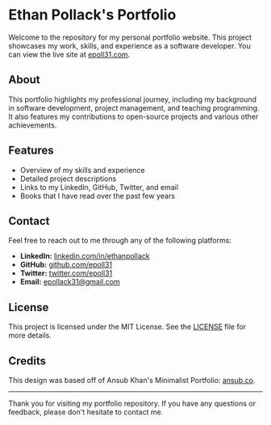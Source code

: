 # Ethan Pollack's Portfolio

Welcome to the repository for my personal portfolio website. This project showcases my work, skills, and experience as a software developer. You can view the live site at [epoll31.com](https://epoll31.com).

## About

This portfolio highlights my professional journey, including my background in software development, project management, and teaching programming. It also features my contributions to open-source projects and various other achievements.

## Features

- Overview of my skills and experience
- Detailed project descriptions
- Links to my LinkedIn, GitHub, Twitter, and email
- Books that I have read over the past few years

## Contact

Feel free to reach out to me through any of the following platforms:

- **LinkedIn:** [linkedin.com/in/ethanpollack](https://linkedin.com/in/ethanpollack)
- **GitHub:** [github.com/epoll31](https://github.com/epoll31)
- **Twitter:** [twitter.com/epoll31](https://twitter.com/epoll31)
- **Email:** [epollack31@gmail.com](mailto:epollack31@gmail.com)

## License

This project is licensed under the MIT License. See the [LICENSE](LICENSE) file for more details.

## Credits

This design was based off of Ansub Khan's Minimalist Portfolio: [ansub.co](https://ansub.co).

---

Thank you for visiting my portfolio repository. If you have any questions or feedback, please don't hesitate to contact me.
